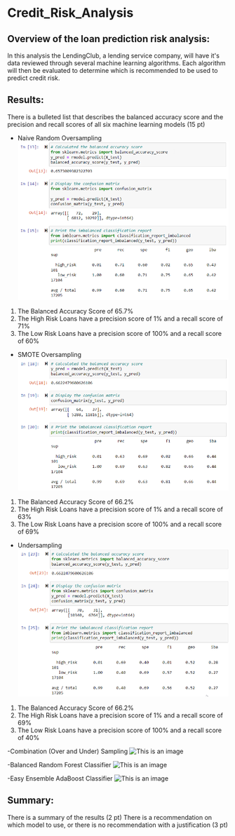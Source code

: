 # Credit_Risk_Analysis

## Overview of the loan prediction risk analysis:

In this analysis the LendingClub, a lending service company, will have it's data reviewed through several machine learning algorithms. Each algorithm will then be evaluated to determine which is recommended to be used to predict credit risk. 

## Results:

There is a bulleted list that describes the balanced accuracy score and the precision and recall scores of all six machine learning models (15 pt)

- Naive Random Oversampling
![This is an image](https://github.com/SubF/Credit_Risk_Analysis/blob/main/Images/Naive%20Random%20Oversampling.png)

1. The Balanced Accuracy Score of 65.7%
2. The High Risk Loans have a precision score of 1% and a recall score of 71%
3. The Low Risk Loans have a precision score of 100% and a recall score of 60%

- SMOTE Oversampling
![This is an image](https://github.com/SubF/Credit_Risk_Analysis/blob/main/Images/SMOTE%20Oversampling.png)

1. The Balanced Accuracy Score of 66.2%
2. The High Risk Loans have a precision score of 1% and a recall score of 63%
3. The Low Risk Loans have a precision score of 100% and a recall score of 69%

- Undersampling
![This is an image](https://github.com/SubF/Credit_Risk_Analysis/blob/main/Images/Undersampling.png)

1. The Balanced Accuracy Score of 66.2%
2. The High Risk Loans have a precision score of 1% and a recall score of 69%
3. The Low Risk Loans have a precision score of 100% and a recall score of 40%

-Combination (Over and Under) Sampling
![This is an image]()

-Balanced Random Forest Classifier
![This is an image]()

-Easy Ensemble AdaBoost Classifier
![This is an image]()


## Summary:

There is a summary of the results (2 pt)
There is a recommendation on which model to use, or there is no recommendation with a justification (3 pt)
